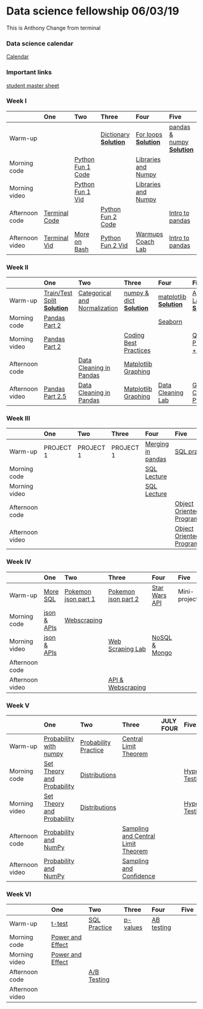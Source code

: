 

# Data science fellowship 06/03/19 

This is Anthony
Change from terminal

### Data science calendar

[Calendar](https://calendar.google.com/calendar/embed?src=flatironschool.com_j24p7hgali8alsd6f6qsbc55q0%40group.calendar.google.com&ctz=America%2FNew_York)

### Important links 

 [student master sheet](https://docs.google.com/spreadsheets/d/1n1SrV6VJU9pqTIsLIiX242YOrs3-f572thMlEgFxvms/edit#gid=0)



### Week I

|                 | One                                       | Two                                       | Three                                     | Four                                      | Five                                      |
|:----------------|:------------------------------------------|:------------------------------------------|:------------------------------------------|:------------------------------------------|:------------------------------------------|
| Warm-up         |                                                                                                                                |                                                                                                                                                                                                      | <a href = "https://github.com/learn-co-students/dc_ds_06_03_19/blob/master/module_1/morning_warm_up/week_1/1_1_dictionaries.md"> Dictionary </a> <br><a href="https://github.com/learn-co-students/dc_ds_06_03_19/blob/master/module_1/morning_warm_up/week_1/solutions/1_1_dictionary.ipynb">**Solution**</a> | <a href = "https://github.com/learn-co-students/dc_ds_06_03_19/blob/master/module_1/morning_warm_up/week_1/1_2_for_loops.md"> For loops </a> <br> <a href = "https://github.com/learn-co-students/dc_ds_06_03_19/blob/master/module_1/morning_warm_up/week_1/solutions/1_2_for_loop.ipynb">**Solution**</a> | <a href = "https://github.com/learn-co-students/dc_ds_06_03_19/blob/master/module_1/morning_warm_up/week_1/1_3_pandas%20and%20numpy.md"> pandas & numpy </a> <br> <a href="https://github.com/learn-co-students/dc_ds_06_03_19/blob/master/module_1/morning_warm_up/week_1/solutions/1_3_pandas_n_numpy.ipynb">**Solution** </a> | 
| Morning code    |                                                                                                                                | <a href = "https://github.com/learn-co-students/dc_ds_06_03_19/blob/master/module_1/week_1/day_2_lecture_1_python-101-assignment-to-loops/python-fundamentals-enkeboll.ipynb">Python Fun 1 Code </a> |                                                                                                                                                                                                                                                                                                                | <a href = "https://github.com/learn-co-students/dc_ds_06_03_19/blob/master/module_1/week_1/day_4_lecture_1_libraries_numpy/intro_to_libraries_numpy-enkeboll.ipynb"> Libraries and Numpy </a>                                                                                                               |                                                                                                                                                                                                                                                                                                                                  | 
| Morning video   |                                                                                                                                | <a href = "https://www.youtube.com/watch?v=anViZxpDDuA&list=PLc6AmvC5ZybyZCu8K1rwafSap6dCTwQ-B&index=2"> Python Fun 1 Vid </a>                                                                       |                                                                                                                                                                                                                                                                                                                | <a href = "https://www.youtube.com/watch?v=aHdA1UrGWs8&list=PLc6AmvC5ZybyZCu8K1rwafSap6dCTwQ-B"> Libraries and Numpy </a>                                                                                                                                                                                   |                                                                                                                                                                                                                                                                                                                                  | 
| Afternoon code  | <a href = "http://ae-flatiron.s3-website-us-east-1.amazonaws.com/slides-flatiron-terminal.html#/"> Terminal Code </a>          |                                                                                                                                                                                                      | <a href = "https://github.com/learn-co-students/dc_ds_06_03_19/blob/master/module_1/week_1/day_3_lecture_1_python_102/Python-102-nested-loops-functions-enkeboll.ipynb"> Python Fun 2 Code </a>                                                                                                                |                                                                                                                                                                                                                                                                                                             | <a href = "https://github.com/learn-co-students/dc_ds_06_03_19/blob/master/module_1/week_1/day_5_lecture_1_pandas/intro_to_pandas.ipynb"> Intro to pandas </a>                                                                                                                                                                   | 
| Afternoon video | <a href = "https://www.youtube.com/watch?v=xf7bY1DSOJc&list=PLc6AmvC5ZybyZCu8K1rwafSap6dCTwQ-B&index=2&t=0s">Terminal Vid </a> | <a href = "https://www.youtube.com/watch?v=IjE9MvvNy2s&list=PLc6AmvC5ZybyZCu8K1rwafSap6dCTwQ-B&index=3"> More on Bash </a>                                                                           | <a href = "https://www.youtube.com/watch?v=VnZGrhD7sxk&list=PLc6AmvC5ZybyZCu8K1rwafSap6dCTwQ-B&index=4"> Python Fun 2 Vid </a>                                                                                                                                                                                 | <a href = "https://www.youtube.com/watch?v=EQB10y9Va4s&feature=youtu.be">Warmups Coach Lab </a>                                                                                                                                                                                                             | <a href = "https://www.youtube.com/watch?v=Ye6-O7QW-zs&list=PLc6AmvC5ZybyZCu8K1rwafSap6dCTwQ-B&index=7&t=0s"> Intro to pandas </a>                                                                                                                                                                                               | 


### Week II

|                 | One                                       | Two                                       | Three                                     | Four                                      | Five                                      |
|:----------------|:------------------------------------------|:------------------------------------------|:------------------------------------------|:------------------------------------------|:------------------------------------------|
| Warm-up         | <a href = "https://github.com/learn-co-students/dc_ds_06_03_19/blob/master/module_1/morning_warm_up/week_2/2_1_numpy_func_tr_test_split.md"> Train/Test Split </a> <br> <a href = "https://github.com/learn-co-students/dc_ds_06_03_19/blob/master/module_1/morning_warm_up/week_2/solutions/2_1_train_test_split.ipynb">**Solution** </a> | <a href = "https://github.com/learn-co-students/dc_ds_06_03_19/blob/master/module_1/morning_warm_up/week_2/2_2_cat_n_normalize.md"> Categorical and Normalization </a>                   | <a href = "https://github.com/learn-co-students/dc_ds_06_03_19/blob/master/module_1/morning_warm_up/week_2/2_3_numpy_simulation.md"> numpy & dict </a><br><a href = "https://github.com/learn-co-students/dc_ds_06_03_19/blob/master/module_1/morning_warm_up/week_2/solutions/2_3_simulation_np_random.ipynb">**Solution**</a> | <a href = "https://github.com/learn-co-students/dc_ds_06_03_19/blob/master/module_1/morning_warm_up/week_2/2_4_visualization_matplotlib.md"> matplotlib </a> <br> <a href = "https://github.com/learn-co-students/dc_ds_06_03_19/blob/master/module_1/morning_warm_up/week_2/solutions/2_4_visualiztion_matplotlib.ipynb">**Solution**</a> | <a href="https://github.com/learn-co-students/dc_ds_06_03_19/blob/master/module_1/morning_warm_up/week_2/2_5_apply_lambda_gb_plt.md"> Apply & Lambda </a> <br> <a href ="https://github.com/learn-co-students/dc_ds_06_03_19/blob/master/module_1/morning_warm_up/week_2/solutions/2_5_apply_lambda_gb_plt.ipynb">**Solution**</a> | 
| Morning code    | <a href = "https://github.com/learn-co-students/dc_ds_06_03_19/blob/master/module_1/week_2/day_1_manipulating_data_pandas/manipulating_data_with_pandas.ipynb"> Pandas Part 2 </a>                                                                                                                                                         |                                                                                                                                                                                          |                                                                                                                                                                                                                                                                                                                                 | <a href = "https://github.com/learn-co-students/dc_ds_06_03_19/blob/master/module_1/week_2/day_4_visualizations_seaborn/The-good-the-bad-the-seaborn-enkeboll.ipynb"> Seaborn </a>                                                                                                                                                         |                                                                                                                                                                                                                                                                                                                                    | 
| Morning video   | <a href = "https://www.youtube.com/watch?v=mUOretbJB6k"> Pandas Part 2 </a>                                                                                                                                                                                                                                                                |                                                                                                                                                                                          | <a href = "https://www.youtube.com/watch?v=qu1wyJ9vIN0"> Coding Best Practices </a>                                                                                                                                                                                                                                             |                                                                                                                                                                                                                                                                                                                                            | <a href = "https://www.youtube.com/watch?v=cwOaE7ZbhvE">Quality Presentations + GitHub </a>                                                                                                                                                                                                                                        | 
| Afternoon code  |                                                                                                                                                                                                                                                                                                                                            | <a href = "https://github.com/learn-co-students/dc_ds_06_03_19/blob/master/module_1/week_2/day_2_cleaning_data_pandas/pandas-3-data-cleaning-enkeboll.ipynb">Data Cleaning in Pandas</a> | <a href = "https://github.com/learn-co-students/dc_ds_06_03_19/blob/master/module_1/week_2/day_3_visualizations_matplotlib/matplotlib-intro-enkeboll.ipynb"> Matplotlib Graphing </a>                                                                                                                                           |                                                                                                                                                                                                                                                                                                                                            |                                                                                                                                                                                                                                                                                                                                    | 
| Afternoon video | <a href = "https://www.youtube.com/watch?v=5zfa8RKTxUw"> Pandas Part 2.5</a>                                                                                                                                                                                                                                                               | <a href = "https://www.youtube.com/watch?v=dOPcbVwSqIY"> Data Cleaning in Pandas </a>                                                                                                    | <a href = "https://www.youtube.com/watch?v=LaCMqF7iitw"> Matplotlib Graphing </a>                                                                                                                                                                                                                                               | <a href = "https://www.youtube.com/watch?v=DAMNvrm9xGg&feature=youtu.be">Data Cleaning Lab</a>                                                                                                                                                                                                                                             | <a href = "https://www.youtube.com/watch?v=wwk43h6XXqM"> GitHub Collaboration Pt 2 </a>                                                                                                                                                                                                                                            | 




### Week III

|                 | One                                       | Two                                       | Three                                     | Four                                      | Five                                      |
|:----------------|:------------------------------------------|:------------------------------------------|:------------------------------------------|:------------------------------------------|:------------------------------------------|             
| Warm-up         | PROJECT 1 | PROJECT 1 | PROJECT 1 | <a href = "https://github.com/learn-co-students/dc_ds_06_03_19/blob/master/module_2/morning_warmup/week_1/3_1_merging_in_pandas_warmup.md"> Merging in pandas </a> | <a href = "https://github.com/learn-co-students/dc_ds_06_03_19/blob/master/module_2/morning_warmup/week_1/3_2_sql_joins.md">SQL practice</a>                                                      | 
| Morning code    |           |           |           | <a href = "https://github.com/learn-co-students/dc_ds_06_03_19/blob/master/module_2/week_1/day_1_sql_pandas/sql-to-pandas-enkeboll.ipynb">SQL Lecture</a>          |                                                                                                                                                                                                   | 
| Morning video   |           |           |           | <a href = "https://www.youtube.com/watch?v=WEXIGLNMIsQ">SQL Lecture</a>                                                                                            |                                                                                                                                                                                                   | 
| Afternoon code  |           |           |           |                                                                                                                                                                    | <a href = "https://github.com/learn-co-students/dc_ds_06_03_19/blob/master/module_2/week_1/day_2_object_oriented_programming/OOP-part-1-lexicon-enkeboll.ipynb"> Object Oriented Programming </a> | 
| Afternoon video |           |           |           |                                                                                                                                                                    | <a href = "https://youtu.be/-WCCGASsHW0"> Object Oriented Programming </a>                                                                                                                        | 

### Week IV

|                 | One                                       | Two                                       | Three                                     | Four                                      | Five                                      |
|:----------------|:------------------------------------------|:------------------------------------------|:------------------------------------------|:------------------------------------------|:------------------------------------------| 
| Warm-up         | <a href = "https://github.com/learn-co-students/dc_ds_06_03_19/blob/master/module_2/morning_warmup/week_2/4_1_SQL_Warmup.ipynb">More SQL</a>                      | <a href = "https://github.com/learn-co-students/dc_ds_06_03_19/blob/master/module_2/morning_warmup/week_2/4_2_working_with_json.md">Pokemon json part 1</a>       | <a href = "https://github.com/learn-co-students/dc_ds_06_03_19/blob/master/module_2/morning_warmup/week_2/4_3_working_with_json_part2.md">Pokemon json part 2</a> | <a href = "https://github.com/learn-co-students/dc_ds_06_03_19/blob/master/module_2/morning_warmup/week_2/4_4_API_Practice.md">Star Wars API</a> | Mini-project | 
| Morning code    | <a href = "https://github.com/learn-co-students/dc_ds_06_03_19/blob/master/module_2/week_2/day_1_json_xml_apis/JSON_and_API_calls-enkeboll.ipynb">json & APIs</a> | <a href = "https://github.com/learn-co-students/dc_ds_06_03_19/blob/master/module_2/week_2/day_2_html_css_webscraping/Webscraping-enkeboll.ipynb">Webscraping</a> |                                                                                                                                                                   |                                                                                                                                                  |              | 
| Morning video   | <a href = "https://www.youtube.com/watch?v=QgQwiO1mIY0">json & APIs</a>                                                                                           |                                                                                                                                                                   | <a href ="https://www.youtube.com/watch?v=J92pexvb_KI&list=PLc6AmvC5ZybyZCu8K1rwafSap6dCTwQ-B&index=20&t=0s"> Web Scraping Lab</a>                                | <a href ="https://www.youtube.com/watch?v=oeJLAWRW7fQ&list=PLc6AmvC5ZybyZCu8K1rwafSap6dCTwQ-B&index=21"> NoSQL & Mongo</a>                       |              | 
| Afternoon code  |                                                                                                                                                                   |                                                                                                                                                                   |                                                                                                                                                                   |                                                                                                                                                  |              | 
| Afternoon video |                                                                                                                                                                   |                                                                                                                                                                   | <a href = "https://youtu.be/-XqhpAHesAI"> API & Webscraping </a>                                                                                                  |                                                                                                                                                  |              | 


### Week V

|                 | One                                       | Two                                       | Three                                     | JULY FOUR                                      | Five                                      |
|:----------------|:------------------------------------------|:------------------------------------------|:------------------------------------------|:------------------------------------------|:------------------------------------------|
| Warm-up         | <a href = "https://github.com/learn-co-students/dc_ds_06_03_19/blob/master/module_3/morning_warmup/intro_numpy_prob.md"> Probability with numpy</a>                                        | <a href = "https://github.com/learn-co-students/dc_ds_06_03_19/blob/master/module_3/morning_warmup/probability.md">Probability Practice </a>                     | <a href = "https://github.com/learn-co-students/dc_ds_06_03_19/blob/master/module_3/morning_warmup/week_1/5_3_central_limit.md">Central Limit Theorem</a>                     |           |      | 
| Morning code    | <a href = "https://github.com/learn-co-students/dc_ds_06_03_19/blob/master/module_3/week_1/day_1_probability/Sets%20%26%20Probability%20-%20enkeboll.ipynb">Set Theory and Probability</a> | <a href = "https://github.com/learn-co-students/dc_ds_06_03_19/blob/master/module_3/week_1/day_2_distributions/2019-07-02%20Distributions.pdf">Distributions</a> |                                                                                                                                                                               |           | <a href="https://github.com/learn-co-students/dc_ds_06_03_19/blob/master/module_3/week_1/day_4_hypothesis_testing/hypothesis_testing-enkeboll.ipynb">Hypothesis Testing</a>     | 
| Morning video   | <a href = "https://www.youtube.com/watch?v=4HL7UbicaDo">Set Theory and Probability</a>                                                                                                     | <a href = "https://youtu.be/HxfyaYfmpa0">Distributions</a>                                                                                                       |                                                                                                                                                                               |           | <a href="https://www.youtube.com/watch?v=y0Gco3kgFLw&list=PLc6AmvC5ZybyZCu8K1rwafSap6dCTwQ-B">Hypothesis Testing</a>     | 
| Afternoon code  | <a href = "https://github.com/learn-co-students/dc_ds_06_03_19/blob/master/module_3/week_1/day_1_numpy_lab/NumPy%20Probability%20Lab%20-%20enkeboll.ipynb">Probability and NumPy</a>       |                                                                                                                                                                  | <a href = "https://github.com/learn-co-students/dc_ds_06_03_19/blob/master/module_3/week_1/day_3_sampling_clt/sampling-enkeboll.ipynb">Sampling and Central Limit Theorem</a> |           |      | 
| Afternoon video | <a href = "https://youtu.be/i-iE6QIlCTk">Probability and NumPy</a>                                                                                                                         |                                                                                                                                                                  | <a href = "https://youtu.be/Du_hy2wzv0I">Sampling and Confidence </a>                                                                                                         |           |      | 



### Week VI

|                 | One                                       | Two                                       | Three                                     | Four                                      | Five                                      |
|:----------------|:------------------------------------------|:------------------------------------------|:------------------------------------------|:------------------------------------------|:------------------------------------------|
| Warm-up         | <a href = "https://github.com/learn-co-students/dc_ds_06_03_19/blob/master/module_3/morning_warmup/week_2/6_1_t-test.md">t-test</a>                                       | <a href = "https://github.com/learn-co-students/dc_ds_06_03_19/blob/master/module_3/morning_warmup/week_2/6_2_SQL-practice.md">SQL Practice</a> |<a href = "https://github.com/learn-co-students/dc_ds_06_03_19/blob/master/module_3/morning_warmup/week_2/6_3_p-values.md">p-values</a>       |<a href = "https://github.com/learn-co-students/dc_ds_06_03_19/blob/master/module_3/morning_warmup/week_2/6_4_a-b-test.md">AB testing</a>      |      | 
| Morning code    | <a href = "https://github.com/learn-co-students/dc_ds_06_03_19/blob/master/module_3/week_2/day_1_power_effect/Power_EffectSize_Error-enkeboll.ipynb">Power and Effect</a> |                                                                                                                                                 |       |      |      | 
| Morning video   | <a href = "https://www.youtube.com/watch?v=3IEMa6peuMk&feature=youtu.be">Power and Effect</a>                                                                             |                                                                                                                                                 |       |      |      | 
| Afternoon code  |                                                                                                                                                                           |  <a href="https://github.com/learn-co-students/dc_ds_06_03_19/blob/master/module_3/week_2/day_2_A%7CB%20Testing/A%7CB-Testing-Coach-Lab-Jonnel.ipynb">A/B Testing</a>                                                                                                                                               |       |      |      | 
| Afternoon video |                                                                                                                                                                           |                                                                                                                                                 |       |      |      | 


